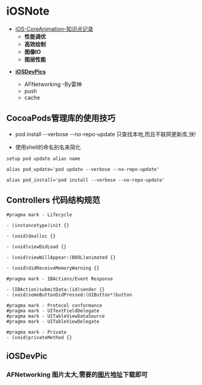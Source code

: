 # iOSNote

- [iOS-CoreAnimation-知识点记录](./iOS-coreAnimation.md)
	 - **性能调优**
	 - **高效绘制**
	 - **图像IO**
	 - **图层性能**


*   **[iOSDevPics](#iOSDevPic)**

	- AFNetworking   -By雷神
	- push
	- cache


## **CocoaPods**管理库的使用技巧

- pod install --verbose --no-repo-update  只查找本地,而且不联网更新库,快!

- 使用shell的命名别名来简化

```
setup pod update alias name

alias pod_update='pod update --verbose --no-repo-update'

alias pod_install='pod install --verbose --no-repo-update'

```

## Controllers 代码结构规范
```
#pragma mark - Lifecycle

- (instancetype)init {}

- (void)dealloc {}

- (void)viewDidLoad {}

- (void)viewWillAppear:(BOOL)animated {}

- (void)didReceiveMemoryWarning {}

#pragma mark - IBActions/Event Response

- (IBAction)submitData:(id)sender {}
- (void)someButtonDidPressed:(UIButton*)button

#pragma mark - Protocol conformance
#pragma mark - UITextFieldDelegate
#pragma mark - UITableViewDataSource
#pragma mark - UITableViewDelegate

#pragma mark - Private
- (void)privateMethod {}

```


## <a name="iOSDevPic"></a> iOSDevPic


### **AFNetworking** 图片太大,需要的[图片地址](https://coding.net/u/LFL/p/BlogPics/git/)下载即可

